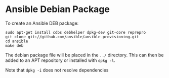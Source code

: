 Ansible Debian Package
======================

To create an Ansible DEB package:

    sudo apt-get install cdbs debhelper dpkg-dev git-core reprepro
    git clone git://github.com/ansible/ansible-provisioning.git
    cd ansible
    make deb

The debian package file will be placed in the `../` directory. This can then be added to an APT repository or installed with `dpkg -l`.

Note that `dpkg -i` does not resolve dependencies
